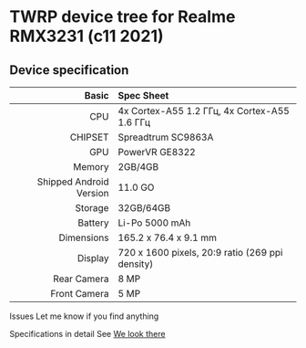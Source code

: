 # TWRP device tree for Realme RMX3231 (c11 2021)

## Device specification

Basic   | Spec Sheet
-------:|:------------------------
CPU     | 4x Cortex-A55 1.2 ГГц, 4x Cortex-A55 1.6 ГГц
CHIPSET | Spreadtrum SC9863A
GPU     | PowerVR GE8322
Memory  | 2GB/4GB
Shipped Android Version | 11.0 GO
Storage | 32GB/64GB
Battery | Li-Po 5000 mAh
Dimensions | 165.2 x 76.4 x 9.1 mm
Display | 720 x 1600 pixels, 20:9 ratio (269 ppi density)
Rear Camera  | 8 MP
Front Camera | 5 MP

Issues
Let me know if you find anything

Specifications in detail
See [We look there](https://m.gsmarena.com/realme_c11_(2021)-10890.php)
